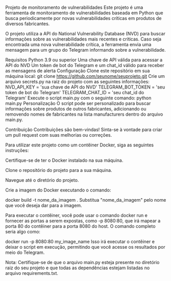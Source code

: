Projeto de monitoramento de vulnerabilidades
Este projeto é uma ferramenta de monitoramento de vulnerabilidades baseada em Python que busca periodicamente por novas vulnerabilidades críticas em produtos de diversos fabricantes.

O projeto utiliza a API do National Vulnerability Database (NVD) para buscar informações sobre as vulnerabilidades mais recentes e críticas. Caso seja encontrada uma nova vulnerabilidade crítica, a ferramenta envia uma mensagem para um grupo do Telegram informando sobre a vulnerabilidade.

Requisitos
Python 3.9 ou superior
Uma chave de API válida para acessar a API do NVD
Um token de bot do Telegram e um chat_id válido para receber as mensagens de alerta
Configuração
Clone este repositório em sua máquina local:
git clone https://github.com/seunome/seuprojeto.git
Crie um arquivo secrets.py na raiz do projeto com as seguintes informações:
NVD_API_KEY = 'sua chave de API do NVD'
TELEGRAM_BOT_TOKEN = 'seu token de bot do Telegram'
TELEGRAM_CHAT_ID = 'seu chat_id do Telegram'
Execute o script main.py com o seguinte comando:
python main.py
Personalização
O script pode ser personalizado para buscar informações sobre produtos de outros fabricantes, adicionando ou removendo nomes de fabricantes na lista manufacturers dentro do arquivo main.py.

Contribuição
Contribuições são bem-vindas! Sinta-se à vontade para criar um pull request com suas melhorias ou correções.

Para utilizar este projeto como um contêiner Docker, siga as seguintes instruções:

Certifique-se de ter o Docker instalado na sua máquina.

Clone o repositório do projeto para a sua máquina.

Navegue até o diretório do projeto.

Crie a imagem do Docker executando o comando:

docker build -t nome_da_imagem .
Substitua "nome_da_imagem" pelo nome que você deseja dar para a imagem.

Para executar o contêiner, você pode usar o comando docker run e fornecer as portas a serem expostas, como -p 8080:80, que irá mapear a porta 80 do contêiner para a porta 8080 do host. O comando completo seria algo como:

docker run -p 8080:80 my_image_name
Isso irá executar o contêiner e deixar o script em execução, permitindo que você acesse os resultados por meio do Telegram.

Nota: Certifique-se de que o arquivo main.py esteja presente no diretório raiz do seu projeto e que todas as dependências estejam listadas no arquivo requirements.txt.

